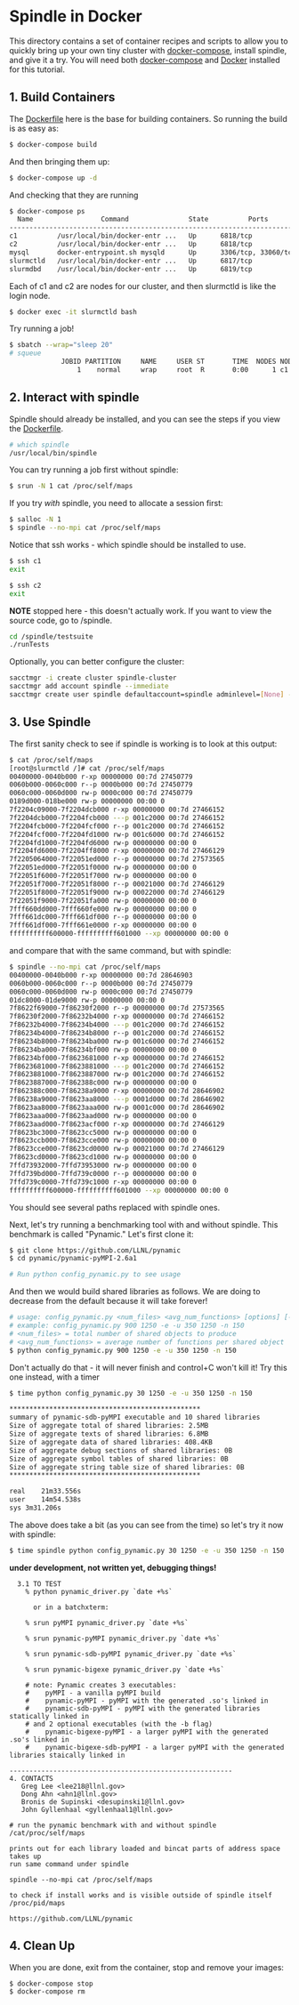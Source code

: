 # Spindle in Docker

This directory contains a set of container recipes and scripts to allow you
to quickly bring up your own tiny cluster with [docker-compose](https://docs.docker.com/compose/install/), install
spindle, and give it a try. You will need both [docker-compose](https://docs.docker.com/compose/install/)
and [Docker](https://docs.docker.com/get-docker/) installed for this tutorial.

## 1. Build Containers

The [Dockerfile](Dockerfile) here is the base for building containers.
So running the build is as easy as:

```bash
$ docker-compose build
```

And then bringing them up:

```bash
$ docker-compose up -d
```

And checking that they are running

```bash
$ docker-compose ps
  Name                 Command               State          Ports       
------------------------------------------------------------------------
c1          /usr/local/bin/docker-entr ...   Up      6818/tcp           
c2          /usr/local/bin/docker-entr ...   Up      6818/tcp           
mysql       docker-entrypoint.sh mysqld      Up      3306/tcp, 33060/tcp
slurmctld   /usr/local/bin/docker-entr ...   Up      6817/tcp           
slurmdbd    /usr/local/bin/docker-entr ...   Up      6819/tcp           
```

Each of c1 and c2 are nodes for our cluster, and then slurmctld is like the login node.

```bash
$ docker exec -it slurmctld bash
```
Try running a job!

```bash
$ sbatch --wrap="sleep 20"
# squeue
             JOBID PARTITION     NAME     USER ST       TIME  NODES NODELIST(REASON)
                 1    normal     wrap     root  R       0:00      1 c1
```

## 2. Interact with spindle

Spindle should already be installed, and you can see the steps if you view the
[Dockerfile](Dockerfile).

```bash
# which spindle
/usr/local/bin/spindle
```

You can try running a job first without spindle:

```bash
$ srun -N 1 cat /proc/self/maps
```

If you try *with* spindle, you need to allocate a session first:

```bash
$ salloc -N 1
$ spindle --no-mpi cat /proc/self/maps
```

Notice that ssh works - which spindle should be installed to use.

```bash
$ ssh c1
exit

$ ssh c2
exit
```

**NOTE** stopped here - this doesn't actually work.
If you want to view the source code, go to /spindle.

```bash
cd /spindle/testsuite
./runTests
```

Optionally, you can better configure the cluster:

```bash
sacctmgr -i create cluster spindle-cluster 
sacctmgr add account spindle --immediate
sacctmgr create user spindle defaultaccount=spindle adminlevel=[None] --immediate
```

## 3. Use Spindle

The first sanity check to see if spindle is working is to look at this output:

```bash
$ cat /proc/self/maps
[root@slurmctld /]# cat /proc/self/maps
00400000-0040b000 r-xp 00000000 00:7d 27450779                           /usr/bin/cat
0060b000-0060c000 r--p 0000b000 00:7d 27450779                           /usr/bin/cat
0060c000-0060d000 rw-p 0000c000 00:7d 27450779                           /usr/bin/cat
0189d000-018be000 rw-p 00000000 00:00 0                                  [heap]
7f2204c09000-7f2204dcb000 r-xp 00000000 00:7d 27466152                   /usr/lib64/libc-2.17.so
7f2204dcb000-7f2204fcb000 ---p 001c2000 00:7d 27466152                   /usr/lib64/libc-2.17.so
7f2204fcb000-7f2204fcf000 r--p 001c2000 00:7d 27466152                   /usr/lib64/libc-2.17.so
7f2204fcf000-7f2204fd1000 rw-p 001c6000 00:7d 27466152                   /usr/lib64/libc-2.17.so
7f2204fd1000-7f2204fd6000 rw-p 00000000 00:00 0 
7f2204fd6000-7f2204ff8000 r-xp 00000000 00:7d 27466129                   /usr/lib64/ld-2.17.so
7f2205064000-7f22051ed000 r--p 00000000 00:7d 27573565                   /usr/lib/locale/locale-archive
7f22051ed000-7f22051f0000 rw-p 00000000 00:00 0 
7f22051f6000-7f22051f7000 rw-p 00000000 00:00 0 
7f22051f7000-7f22051f8000 r--p 00021000 00:7d 27466129                   /usr/lib64/ld-2.17.so
7f22051f8000-7f22051f9000 rw-p 00022000 00:7d 27466129                   /usr/lib64/ld-2.17.so
7f22051f9000-7f22051fa000 rw-p 00000000 00:00 0 
7fff660dd000-7fff660fe000 rw-p 00000000 00:00 0                          [stack]
7fff661dc000-7fff661df000 r--p 00000000 00:00 0                          [vvar]
7fff661df000-7fff661e0000 r-xp 00000000 00:00 0                          [vdso]
ffffffffff600000-ffffffffff601000 --xp 00000000 00:00 0                  [vsyscall]
```

and compare that with the same command, but with spindle:

```bash
$ spindle --no-mpi cat /proc/self/maps
00400000-0040b000 r-xp 00000000 00:7d 28646903                           /tmp/spindle.84/usr/bin/1-spindlens-file-cat
0060b000-0060c000 r--p 0000b000 00:7d 27450779                           /usr/bin/cat
0060c000-0060d000 rw-p 0000c000 00:7d 27450779                           /usr/bin/cat
01dc8000-01de9000 rw-p 00000000 00:00 0                                  [heap]
7f8622f69000-7f86230f2000 r--p 00000000 00:7d 27573565                   /usr/lib/locale/locale-archive
7f86230f2000-7f86232b4000 r-xp 00000000 00:7d 27466152                   /usr/lib64/libc-2.17.so
7f86232b4000-7f86234b4000 ---p 001c2000 00:7d 27466152                   /usr/lib64/libc-2.17.so
7f86234b4000-7f86234b8000 r--p 001c2000 00:7d 27466152                   /usr/lib64/libc-2.17.so
7f86234b8000-7f86234ba000 rw-p 001c6000 00:7d 27466152                   /usr/lib64/libc-2.17.so
7f86234ba000-7f86234bf000 rw-p 00000000 00:00 0 
7f86234bf000-7f8623681000 r-xp 00000000 00:7d 27466152                   /usr/lib64/libc-2.17.so
7f8623681000-7f8623881000 ---p 001c2000 00:7d 27466152                   /usr/lib64/libc-2.17.so
7f8623881000-7f8623887000 rw-p 001c2000 00:7d 27466152                   /usr/lib64/libc-2.17.so
7f8623887000-7f862388c000 rw-p 00000000 00:00 0 
7f862388c000-7f86238a9000 r-xp 00000000 00:7d 28646902                   /tmp/spindle.84/usr/local/lib/spindle/0-spindlens-file-libspindle_audit_pipe.so
7f86238a9000-7f8623aa8000 ---p 0001d000 00:7d 28646902                   /tmp/spindle.84/usr/local/lib/spindle/0-spindlens-file-libspindle_audit_pipe.so
7f8623aa8000-7f8623aaa000 rw-p 0001c000 00:7d 28646902                   /tmp/spindle.84/usr/local/lib/spindle/0-spindlens-file-libspindle_audit_pipe.so
7f8623aaa000-7f8623aad000 rw-p 00000000 00:00 0 
7f8623aad000-7f8623acf000 r-xp 00000000 00:7d 27466129                   /usr/lib64/ld-2.17.so
7f8623bc3000-7f8623cc5000 rw-p 00000000 00:00 0 
7f8623ccb000-7f8623cce000 rw-p 00000000 00:00 0 
7f8623cce000-7f8623cd0000 rw-p 00021000 00:7d 27466129                   /usr/lib64/ld-2.17.so
7f8623cd0000-7f8623cd1000 rw-p 00000000 00:00 0 
7ffd73932000-7ffd73953000 rw-p 00000000 00:00 0                          [stack]
7ffd739bd000-7ffd739c0000 r--p 00000000 00:00 0                          [vvar]
7ffd739c0000-7ffd739c1000 r-xp 00000000 00:00 0                          [vdso]
ffffffffff600000-ffffffffff601000 --xp 00000000 00:00 0                  [vsyscall]
```

You should see several paths replaced with spindle ones.

Next, let's try running a benchmarking tool with and without spindle.
This benchmark is called "Pynamic." Let's first clone it:

```bash
$ git clone https://github.com/LLNL/pynamic
$ cd pynamic/pynamic-pyMPI-2.6a1

# Run python config_pynamic.py to see usage
```
And then we would build shared libraries as follows. We are doing to decrease
from the default because it will take forever!

```bash
# usage: config_pynamic.py <num_files> <avg_num_functions> [options] [-c <configure_options>]
# example: config_pynamic.py 900 1250 -e -u 350 1250 -n 150
# <num_files> = total number of shared objects to produce
# <avg_num_functions> = average number of functions per shared object
$ python config_pynamic.py 900 1250 -e -u 350 1250 -n 150
```

Don't actually do that - it will never finish and control+C won't kill it!
Try this one instead, with a timer

```bash
$ time python config_pynamic.py 30 1250 -e -u 350 1250 -n 150

************************************************
summary of pynamic-sdb-pyMPI executable and 10 shared libraries
Size of aggregate total of shared libraries: 2.5MB
Size of aggregate texts of shared libraries: 6.8MB
Size of aggregate data of shared libraries: 408.4KB
Size of aggregate debug sections of shared libraries: 0B
Size of aggregate symbol tables of shared libraries: 0B
Size of aggregate string table size of shared libraries: 0B
************************************************

real	21m33.556s
user	14m54.538s
sys	3m31.206s
```

The above does take a bit (as you can see from the time) so let's try it now with
spindle:

```bash
$ time spindle python config_pynamic.py 30 1250 -e -u 350 1250 -n 150
```

**under development, not written yet, debugging things!**

```
  3.1 TO TEST
    % python pynamic_driver.py `date +%s`

      or in a batchxterm:

    % srun pyMPI pynamic_driver.py `date +%s`

    % srun pynamic-pyMPI pynamic_driver.py `date +%s`

    % srun pynamic-sdb-pyMPI pynamic_driver.py `date +%s`

    % srun pynamic-bigexe pynamic_driver.py `date +%s`

    # note: Pynamic creates 3 executables:
    #    pyMPI - a vanilla pyMPI build
    #    pynamic-pyMPI - pyMPI with the generated .so's linked in
    #    pynamic-sdb-pyMPI - pyMPI with the generated libraries statically linked in
    # and 2 optional executables (with the -b flag)
    #    pynamic-bigexe-pyMPI - a larger pyMPI with the generated .so's linked in
    #    pynamic-bigexe-sdb-pyMPI - a larger pyMPI with the generated libraries staically linked in

--------------------------------------------------------
4. CONTACTS
   Greg Lee <lee218@llnl.gov>	
   Dong Ahn <ahn1@llnl.gov>
   Bronis de Supinski <desupinski1@llnl.gov>
   John Gyllenhaal <gyllenhaal1@llnl.gov>
 
# run the pynamic benchmark with and without spindle
/cat/proc/self/maps

prints out for each library loaded and bincat parts of address space takes up
run same command under spindle

spindle --no-mpi cat /proc/self/maps

to check if install works and is visible outside of spindle itself
/proc/pid/maps

https://github.com/LLNL/pynamic
```


## 4. Clean Up

When you are done, exit from the container, stop and remove your images:

```bash
$ docker-compose stop
$ docker-compose rm
```
